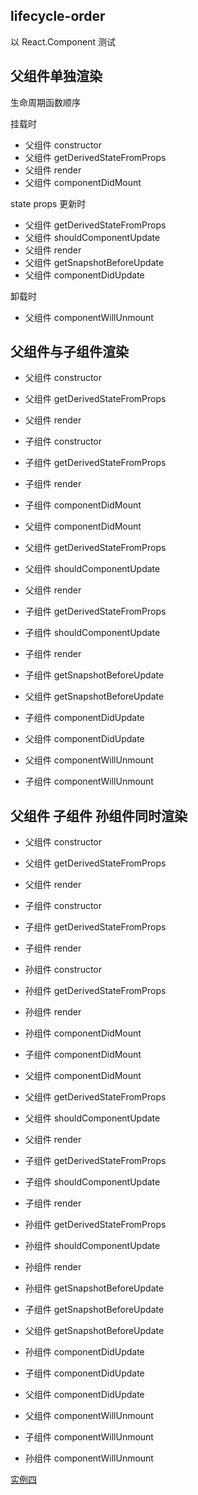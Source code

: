 
## lifecycle-order

以 React.Component 测试

## 父组件单独渲染

生命周期函数顺序

挂载时

- 父组件 constructor
- 父组件 getDerivedStateFromProps
- 父组件 render
- 父组件 componentDidMount

state props 更新时

- 父组件 getDerivedStateFromProps
- 父组件 shouldComponentUpdate
- 父组件 render
- 父组件 getSnapshotBeforeUpdate
- 父组件 componentDidUpdate

卸载时

- 父组件 componentWillUnmount

## 父组件与子组件渲染

- 父组件 constructor
- 父组件 getDerivedStateFromProps
- 父组件 render
- 子组件 constructor
- 子组件 getDerivedStateFromProps
- 子组件 render
- 子组件 componentDidMount
- 父组件 componentDidMount

- 父组件 getDerivedStateFromProps
- 父组件 shouldComponentUpdate
- 父组件 render
- 子组件 getDerivedStateFromProps
- 子组件 shouldComponentUpdate
- 子组件 render
- 子组件 getSnapshotBeforeUpdate
- 父组件 getSnapshotBeforeUpdate
- 子组件 componentDidUpdate
- 父组件 componentDidUpdate

- 父组件 componentWillUnmount
- 子组件 componentWillUnmount


## 父组件 子组件 孙组件同时渲染

- 父组件 constructor
- 父组件 getDerivedStateFromProps
- 父组件 render
- 子组件 constructor
- 子组件 getDerivedStateFromProps
- 子组件 render
- 孙组件 constructor
- 孙组件 getDerivedStateFromProps
- 孙组件 render
- 孙组件 componentDidMount
- 子组件 componentDidMount
- 父组件 componentDidMount

- 父组件 getDerivedStateFromProps
- 父组件 shouldComponentUpdate
- 父组件 render
- 子组件 getDerivedStateFromProps
- 子组件 shouldComponentUpdate
- 子组件 render
- 孙组件 getDerivedStateFromProps
- 孙组件 shouldComponentUpdate
- 孙组件 render
- 孙组件 getSnapshotBeforeUpdate
- 子组件 getSnapshotBeforeUpdate
- 父组件 getSnapshotBeforeUpdate
- 孙组件 componentDidUpdate
- 子组件 componentDidUpdate
- 父组件 componentDidUpdate

- 父组件 componentWillUnmount
- 子组件 componentWillUnmount
- 孙组件 componentWillUnmount


[实例四](./src/pages/test/TestFour.js)